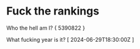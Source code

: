 # Fuck the rankings

Who the hell am I?
{ 5390822 }

What fucking year is it?
[ 2024-06-29T18:30:00Z ]

